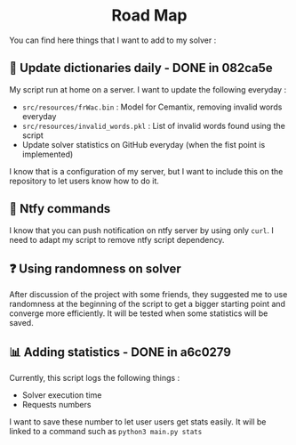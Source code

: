 <h1 align="center">Road Map</h1>

You can find here things that I want to add to my solver :

## 🧼 Update dictionaries daily - DONE in 082ca5e

My script run at home on a server. I want to update the following everyday :
- `src/resources/frWac.bin` : Model for Cemantix, removing invalid words everyday
- `src/resources/invalid_words.pkl` : List of invalid words found using the script
- Update solver statistics on GitHub everyday (when the fist point is implemented)

I know that is a configuration of my server, but I want to include this on the repository to let users know how to do it.

## 🔔 Ntfy commands

I know that you can push notification on ntfy server by using only `curl`. I need to adapt my script to remove ntfy script dependency.

## ❓ Using randomness on solver

After discussion of the project with some friends, they suggested me to use randomness at the beginning of the script to get a bigger starting point and converge more efficiently. It will be tested when some statistics will be saved.

## 📊 Adding statistics - DONE in a6c0279

Currently, this script logs the following things :
- Solver execution time
- Requests numbers

I want to save these number to let user users get stats easily. It will be linked to a command such as `python3 main.py stats`
